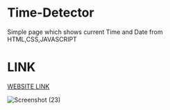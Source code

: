 # Time-Detector
Simple page which shows current Time and Date from HTML,CSS,JAVASCRIPT

# LINK

[WEBSITE LINK](https://sanskar153.github.io/Time-Detector/)


![Screenshot (23)](https://user-images.githubusercontent.com/79687388/118124896-d83a2680-b413-11eb-85d4-8431a9eb9929.png)

